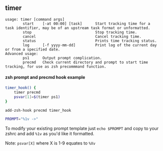 ## timer

```
usage: timer [command args]
        start    [-at 00:00] [task]      Start tracking time for a task identifier, may be of an upstream task format or unformatted.
        stop                             Stop tracking time.
        cancel                           Cancel tracking time.
        status                           Prints time tracking status.
        log      [-f yyyy-mm-dd]         Print log of the current day or from a specified date.
Advanced usage:
        ps1      Output prompt complication.
        precmd   Check current directory and prompt to start time tracking, for use as zsh precommmand function.
```

#### zsh prompt and precmd hook example

```sh
timer_hook() {
    timer precmd
    psvar[1]=$(timer ps1)
}

add-zsh-hook precmd timer_hook

PROMPT="%1v ->"
```

To modify your existing prompt template just `echo $PROMPT` and copy to your zshrc and add `%1v` as you'd like it formatted.

Note: `psvar[X]` where X is 1-9 equates to `%Xv`